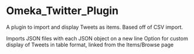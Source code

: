 Omeka_Twitter_Plugin
====================

A plugin to import and display Tweets as items. Based off of CSV import.

Imports JSON files with each JSON object on a new line
Option for custom display of Tweets in table format, linked from the Items/Browse page
